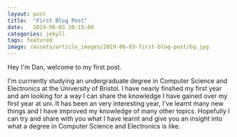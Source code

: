 ```yaml
---
layout: post
title:  "First Blog Post"
date:   2019-06-03 20:15:00
categories: jekyll
tags: featured
image: /assets/article_images/2019-06-03-first-blog-post/bg.jpg
---
```


Hey I'm Dan, welcome to my first post.

I'm currrently studying an undergraduate degree in Computer Science and Electronics at the University of Bristol. I have nearly finshed my first year and am looking for a way I can share the knowledge I have gained over my first year at uni. It has been an very interesting year, I've learnt many new things and I have improved my knowledge of many other topics. Hopefully I can try and share with you what I have learnt and give you an insight into what a degree in Computer Science and Electronics is like.

